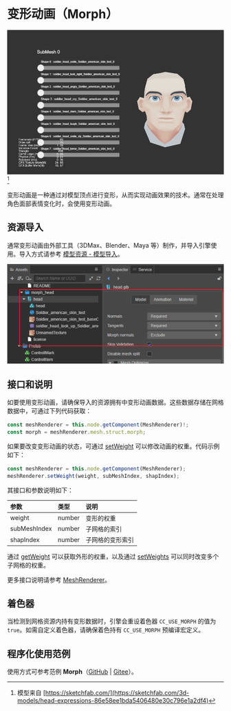 # 变形动画（Morph）

![result](./morph/morph.gif)[^1]

变形动画是一种通过对模型顶点进行变形，从而实现动画效果的技术。通常在处理角色面部表情变化时，会使用变形动画。

## 资源导入

通常变形动画由外部工具（3DMax、Blender、Maya 等）制作，并导入引擎使用。导入方式请参考 [模型资源 - 模型导入](../asset/model/mesh.md#%E6%A8%A1%E5%9E%8B%E5%AF%BC%E5%85%A5)。

![import](./morph/import.png)

## 接口和说明

如要使用变形动画，请确保导入的资源拥有中变形动画数据。这些数据存储在网格数据中，可通过下列代码获取：

```ts
const meshRenderer = this.node.getComponent(MeshRenderer)!;
const morph = meshRenderer.mesh.struct.morph;
```

如果要改变变形动画的状态，可通过 [setWeight](%__APIDOC__%/zh/class/MeshRenderer?id=setWeight) 可以修改动画的权重。代码示例如下：

```ts
const meshRenderer = this.node.getComponent(MeshRenderer);
meshRenderer.setWeight(weight, subMeshIndex, shapIndex);
```

其接口和参数说明如下：

| 参数 | 类型 | 说明 |
| :-- | :-- | :-- |
| weight | number | 变形的权重
| subMeshIndex | number | 子网格的索引 |
| shapIndex | number | 子网格的变形索引 |

通过 [getWeight](%__APIDOC__%/zh/class/MeshRenderer?id=getWeight) 可以获取外形的权重，以及通过 [setWeights](__APIDOC__/zh/class/MeshRenderer?id=setWeights) 可以同时改变多个子网格的权重。

更多接口说明请参考 [MeshRenderer](%__APIDOC__%/zh/class/MeshRenderer?id=setWeight)。

## 着色器

当检测到网格资源内持有变形数据时，引擎会重设着色器 `CC_USE_MORPH` 的值为 `true`。如需自定义着色器，请确保着色持有 `CC_USE_MORPH` 预编译宏定义。

## 程序化使用范例

使用方式可参考范例 **Morph**（[GitHub](https://github.com/cocos/cocos-test-projects/tree/v3.7/assets/cases/animation/morph) | [Gitee](https://gitee.com/mirrors_cocos-creator/test-cases-3d/tree/v3.7/assets/cases/animation/morph)）。

[^1]: 模型来自 [https://sketchfab.com/](https://sketchfab.com/3d-models/head-expressions-86e58ee1bda5406480e30c796e1a2df4)
